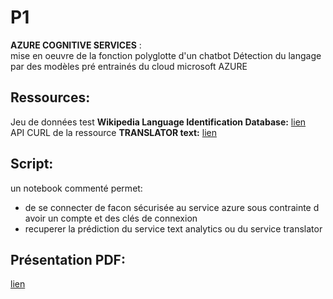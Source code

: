 # P1
**AZURE COGNITIVE SERVICES** :  
mise en oeuvre de la fonction polyglotte d'un chatbot
Détection du langage par des modèles pré entrainés du cloud microsoft AZURE

## Ressources:
Jeu de données test **Wikipedia Language Identification Database:**
[lien](https://user-images.githubusercontent.com/100295363/211858012-ccc5ea18-6c45-4fb6-84a6-7af55d3f155a.png)  
API CURL de la ressource **TRANSLATOR text:** 
[lien](https://docs.microsoft.com/en-us/azure/cognitive-services/translator/reference/v3-0-detect)  

## Script:
un notebook commenté permet:  
* de se connecter de facon sécurisée au service azure sous contrainte d avoir un compte et des clés de connexion  
* recuperer la prédiction du service text analytics ou du service translator

## Présentation PDF:  
[lien](https://github.com/bilnab/P1/blob/main/P1.pdf)



